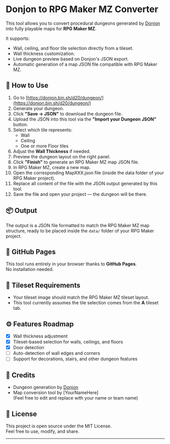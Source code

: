 # Donjon to RPG Maker MZ Converter

This tool allows you to convert procedural dungeons generated by [Donjon](https://donjon.bin.sh/) into fully playable maps for **RPG Maker MZ**.

It supports:
- Wall, ceiling, and floor tile selection directly from a tileset.
- Wall thickness customization.
- Live dungeon preview based on Donjon's JSON export.
- Automatic generation of a map JSON file compatible with RPG Maker MZ.

## 💾 How to Use

1. Go to [https://donjon.bin.sh/d20/dungeon/](https://donjon.bin.sh/d20/dungeon/)
2. Generate your dungeon.
3. Click **"Save → JSON"** to download the dungeon file.
4. Upload the JSON into this tool via the **"Import your Dungeon JSON"** button.
5. Select which tile represents:
   - Wall
   - Ceiling
   - One or more Floor tiles
6. Adjust the **Wall Thickness** if needed.
7. Preview the dungeon layout on the right panel.
8. Click **"Finish"** to generate an RPG Maker MZ map JSON file.
9. In RPG Maker MZ, create a new map.
10. Open the corresponding MapXXX.json file (inside the data folder of your RPG Maker project).
11. Replace all content of the file with the JSON output generated by this tool.
12. Save the file and open your project — the dungeon will be there.

## 📦 Output

The output is a JSON file formatted to match the RPG Maker MZ map structure, ready to be placed inside the `data/` folder of your RPG Maker project.

## 🚀 GitHub Pages

This tool runs entirely in your browser thanks to **GitHub Pages**.  
No installation needed.

## 🎨 Tileset Requirements

- Your tileset image should match the RPG Maker MZ tileset layout.
- This tool currently assumes the tile selection comes from the **A** tileset tab.

## ⚙️ Features Roadmap

- [x] Wall thickness adjustment
- [x] Tileset-based selection for walls, ceilings, and floors
- [x] Door detection
- [ ] Auto-detection of wall edges and corners
- [ ] Support for decorations, stairs, and other dungeon features

## 🙌 Credits

- Dungeon generation by [Donjon](https://donjon.bin.sh/)
- Map conversion tool by [YourNameHere]  
(Feel free to edit and replace with your name or team name)

## 📜 License

This project is open source under the MIT License.  
Feel free to use, modify, and share.

---
